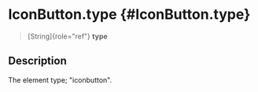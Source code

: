 IconButton.type {#IconButton.type}
===============

> [String]{role="ref"} **type**

Description
-----------

The element type; \"iconbutton\".
